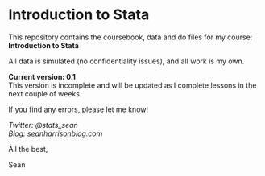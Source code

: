 # Introduction to Stata
This repository contains the coursebook, data and do files for my course: **Introduction to Stata**  

All data is simulated (no confidentiality issues), and all work is my own. 

**Current version: 0.1**  
This version is incomplete and will be updated as I complete lessons in the next couple of weeks.

If you find any errors, please let me know!  

*Twitter: @stats_sean  
Blog: seanharrisonblog.com*

All the best,

Sean
